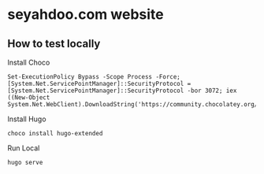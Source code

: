 # seyahdoo.com website

## How to test locally

Install Choco
```
Set-ExecutionPolicy Bypass -Scope Process -Force; [System.Net.ServicePointManager]::SecurityProtocol = [System.Net.ServicePointManager]::SecurityProtocol -bor 3072; iex ((New-Object System.Net.WebClient).DownloadString('https://community.chocolatey.org/install.ps1'))
```

Install Hugo
```
choco install hugo-extended
```

Run Local
```
hugo serve
```